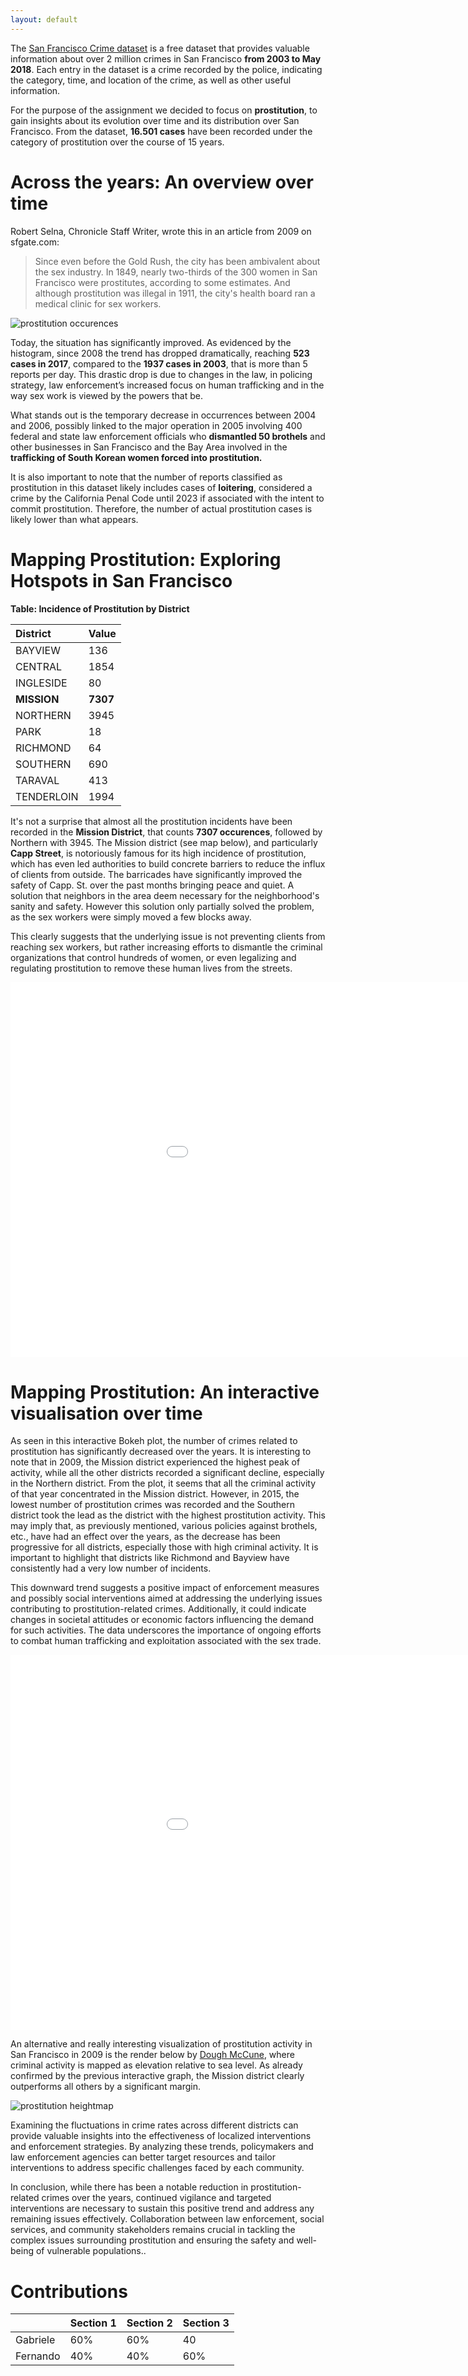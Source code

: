 ```yaml
---
layout: default
---
```


The [San Francisco Crime dataset](https://data.sfgov.org/Public-Safety/Police-Department-Incident-Reports-Historical-2003/tmnf-yvry/about_data) is a free dataset that provides valuable information about over 2 million crimes in San Francisco **from 2003 to May 2018**. Each entry in the dataset is a crime recorded by the police, indicating the category, time, and location of the crime, as well as other useful information.

For the purpose of the assignment we decided to focus on **prostitution**, to gain insights about its evolution over time and its distribution over San Francisco. From the dataset, **16.501 cases** have been recorded under the category of prostitution over the course of 15 years.

# Across the years: An overview over time

<!-- Robert Selna, Chronicle Staff Writer, wrote this in an article from 2009 on [sfgate.com](https://www.sfgate.com/crime/article/S-F-s-ambiguous-attitude-toward-brothels-3255663.php) -->
Robert Selna, Chronicle Staff Writer, wrote this in an article from 2009 on sfgate.com:

>Since even before the Gold Rush, the city has been ambivalent about the sex industry. In 1849, nearly two-thirds of the 300 women in San Francisco were prostitutes, according to some estimates. And although prostitution was illegal in 1911, the city's health board ran a medical clinic for sex workers.


![prostitution occurences](images/prostitution_occurences1.png)

Today, the situation has significantly improved. As evidenced by the histogram, since 2008 the trend has dropped dramatically, reaching **523 cases in 2017**, compared to the **1937 cases in 2003**, that is more than 5 reports per day. This drastic drop is due to changes in the law, in policing strategy, law enforcement’s increased focus on human trafficking and in the way sex work is viewed by the powers that be.

What stands out is the temporary decrease in occurrences between 2004 and 2006, possibly linked to the major operation in 2005 involving 400 federal and state law enforcement officials who **dismantled 50 brothels** and other businesses in San Francisco and the Bay Area involved in the **trafficking of South Korean women forced into prostitution.** 
<!-- (read the article from the New York Times [here](https://www.nytimes.com/2005/07/02/us/agents-said-to-dismantle-a-korean-sex-ring.html)). -->

It is also important to note that the number of reports classified as prostitution in this dataset likely includes cases of **loitering**, considered a crime by the California Penal Code until 2023 if associated with the intent to commit prostitution. Therefore, the number of actual prostitution cases is likely lower than what appears.

# Mapping Prostitution: Exploring Hotspots in San Francisco

**Table: Incidence of Prostitution by District**

| District    | Value |
|:-------------|:-------|
| BAYVIEW     | 136   |
| CENTRAL     | 1854  |
| INGLESIDE   | 80    |
| **MISSION**     | **7307**  |
| NORTHERN    | 3945  |
| PARK        | 18    |
| RICHMOND    | 64    |
| SOUTHERN    | 690   |
| TARAVAL     | 413   |
| TENDERLOIN  | 1994  |

It's not a surprise that almost all the prostitution incidents have been recorded in the **Mission District**, that counts **7307 occurences**, followed by Northern with 3945.
The Mission district (see map below), and particularly **Capp Street**, is notoriously famous for its high incidence of prostitution, which has even led authorities to build concrete barriers to reduce the influx of clients from outside. The barricades have significantly improved the safety of Capp. St. over the past months bringing peace and quiet. A solution that neighbors in the area deem necessary for the neighborhood's sanity and safety.
However this solution only partially solved the problem, as the sex workers were simply moved a few blocks away.

This clearly suggests that the underlying issue is not preventing clients from reaching sex workers, but rather increasing efforts to dismantle the criminal organizations that control hundreds of women, or even legalizing and regulating prostitution to remove these human lives from the streets.


<embed 
       type="text/html" 
       src="prostitution_map.html"
       width="1100"
       height="600"
       >




# Mapping Prostitution: An interactive visualisation over time

As seen in this interactive Bokeh plot, the number of crimes related to prostitution has significantly decreased over the years. It is interesting to note that in 2009, the Mission district experienced the highest peak of activity, while all the other districts recorded a significant decline, especially in the Northern district. From the plot, it seems that all the criminal activity of that year concentrated in the Mission district. However, in 2015, the lowest number of prostitution crimes was recorded and the Southern district took the lead as the district with the highest prostitution activity. This may imply that, as previously mentioned, various policies against brothels, etc., have had an effect over the years, as the decrease has been progressive for all districts, especially those with high criminal activity. It is important to highlight that districts like Richmond and Bayview have consistently had a very low number of incidents.

This downward trend suggests a positive impact of enforcement measures and possibly social interventions aimed at addressing the underlying issues contributing to prostitution-related crimes. Additionally, it could indicate changes in societal attitudes or economic factors influencing the demand for such activities. The data underscores the importance of ongoing efforts to combat human trafficking and exploitation associated with the sex trade.


<embed 
       type="text/html" 
       src="prostitution_crimes_plot.html"
       width="1100"
       height="600"
       />

An alternative and really interesting visualization of prostitution activity in San Francisco in 2009 is the render below by [Dough McCune](https://dougmccune.com/blog/tag/datasf/), where criminal activity is mapped as elevation relative to sea level. As already confirmed by the previous interactive graph, the Mission district clearly outperforms all others by a significant margin.

![prostitution heightmap](images/prostitution11.png)



Examining the fluctuations in crime rates across different districts can provide valuable insights into the effectiveness of localized interventions and enforcement strategies. By analyzing these trends, policymakers and law enforcement agencies can better target resources and tailor interventions to address specific challenges faced by each community.

In conclusion, while there has been a notable reduction in prostitution-related crimes over the years, continued vigilance and targeted interventions are necessary to sustain this positive trend and address any remaining issues effectively. Collaboration between law enforcement, social services, and community stakeholders remains crucial in tackling the complex issues surrounding prostitution and ensuring the safety and well-being of vulnerable populations..


# Contributions
|          | Section 1 | Section 2 | Section 3 |
|----------|------------|------------|------------|
| Gabriele |       60%     |    60%        |     40       |
| Fernando |       40%     |       40%     |       60%     |
